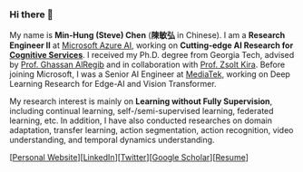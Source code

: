 ### Hi there 👋

My name is **Min-Hung (Steve) Chen** (**陳敏弘** in Chinese). I am a **Research Engineer II** at [Microsoft Azure AI](https://azure.microsoft.com/en-us/overview/ai-platform/), working on **Cutting-edge AI Research for [Cognitive Services](https://azure.microsoft.com/en-us/services/cognitive-services/)**. I received my Ph.D. degree from Georgia Tech, advised by [Prof. Ghassan AlRegib](https://ghassanalregib.info/) and in collaboration with [Prof. Zsolt Kira](https://www.cc.gatech.edu/~zk15/). Before joining Microsoft, I was a Senior AI Engineer at [MediaTek](https://www.mediatek.com/innovations/artificial-intelligence), working on Deep Learning Research for Edge-AI and Vision Transformer.

My research interest is mainly on **Learning without Fully Supervision**, including continual learning, self-/semi-supervised learning, federated learning, etc. In addition, I have also conducted researches on domain adaptation, transfer learning, action segmentation, action recognition, video understanding, and temporal dynamics understanding.

[[Personal Website](https://minhungchen.netlify.app/)][[LinkedIn](https://www.linkedin.com/in/chensteven/)][[Twitter](https://twitter.com/CMHungSteven)][[Google Scholar](https://scholar.google.com/citations?user=ovzuxi8AAAAJ)][[Resume](https://minhungchen.netlify.app/files/cv.pdf)]

<!--
**cmhungsteve/cmhungsteve** is a ✨ _special_ ✨ repository because its `README.md` (this file) appears on your GitHub profile.

Here are some ideas to get you started:

- 🔭 I’m currently working on ...
- 🌱 I’m currently learning ...
- 👯 I’m looking to collaborate on ...
- 🤔 I’m looking for help with ...
- 💬 Ask me about ...
- 📫 How to reach me: ...
- 😄 Pronouns: ...
- ⚡ Fun fact: ...
-->
